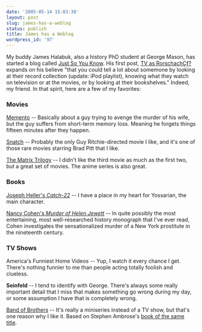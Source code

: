 ```yaml
---
date: '2005-05-14 15:03:38'
layout: post
slug: james-has-a-weblog
status: publish
title: James has a Weblog
wordpress_id: '97'
---
```


My buddy James Halabuk, also a history PhD student at George Mason, has started a blog called [Just So You Know](http://jameshalabuk.net/blog/). His first post, [TV as RorschachÇƒ?](http://jameshalabuk.net/blog/?p=3) expands on his believe "that you could tell a lot about somemone by looking at their record collection (update: iPod playlist), knowing what they watch on television or at the movies, or by looking at their bookshelves." Indeed, my friend. In that spirit, here are a few of my favorites:




### Movies




[Memento](http://www.amazon.com/exec/obidos/tg/detail/-/B0000640SA/qid=1116095349/sr=8-1/ref=pd_csp_1/103-7037457-2776646?v=glance&s=dvd&n=507846) -- Basically about a guy trying to avenge the murder of his wife, but the guy suffers from short-term memory loss. Meaning he forgets things fifteen minutes after they happen.




[Snatch](http://www.amazon.com/exec/obidos/tg/detail/-/B00003CXS4/qid=1116095495/sr=1-1/ref=sr_1_1/103-7037457-2776646?v=glance&s=dvd) -- Probably the only Guy Ritchie-directed movie I like, and it's one of those rare movies starring Brad Pitt that I like.




[The Matrix Trilogy](http://www.amazon.com/exec/obidos/tg/detail/-/B0002Y69NG/qid=1116096921/sr=8-2/ref=pd_csp_2/103-7037457-2776646?v=glance&s=dvd&n=507846) -- I didn't like the third movie as much as the first two, but a great set of movies. The anime series is also great.




### Books




[Joseph Heller's _Catch-22_](http://www.amazon.com/exec/obidos/tg/detail/-/0684833395/qid=1116095737/sr=8-1/ref=pd_csp_1/103-7037457-2776646?v=glance&s=books&n=507846) -- I have a place in my heart for Yossarian, the main character.




[Nancy Cohen's _Murder of Helen Jewett_](http://www.amazon.com/exec/obidos/tg/detail/-/0679740759/qid=1116095905/sr=8-1/ref=pd_csp_1/103-7037457-2776646?v=glance&s=books&n=507846) -- In quite possibly the most entertaining, most well-researched history monograph that I've ever read, Cohen investigates the sensationalized murder of a New York prostitute in the nineteenth century.




### TV Shows




America's Funniest Home Videos -- Yup, I watch it every chance I get. There's nothing funnier to me than  people acting totally foolish and clueless.




**Seinfeld** -- I tend to identify with George. There's always some really important detail that I miss that makes something go wrong during my day, or some assumption I have that is completely wrong.




[Band of Brothers](http://www.amazon.com/exec/obidos/tg/detail/-/B00006CXSS/qid=1116097140/sr=8-1/ref=pd_csp_1/103-7037457-2776646?v=glance&s=dvd&n=507846) -- It's really a miniseries instead of a TV show, but that's one reason why I like it. Based on Stephen Ambrose's [book of the same title](http://www.amazon.com/exec/obidos/tg/detail/-/074322454X/qid=1116097140/sr=8-2/ref=pd_csp_2/103-7037457-2776646?v=glance&s=books&n=507846).
